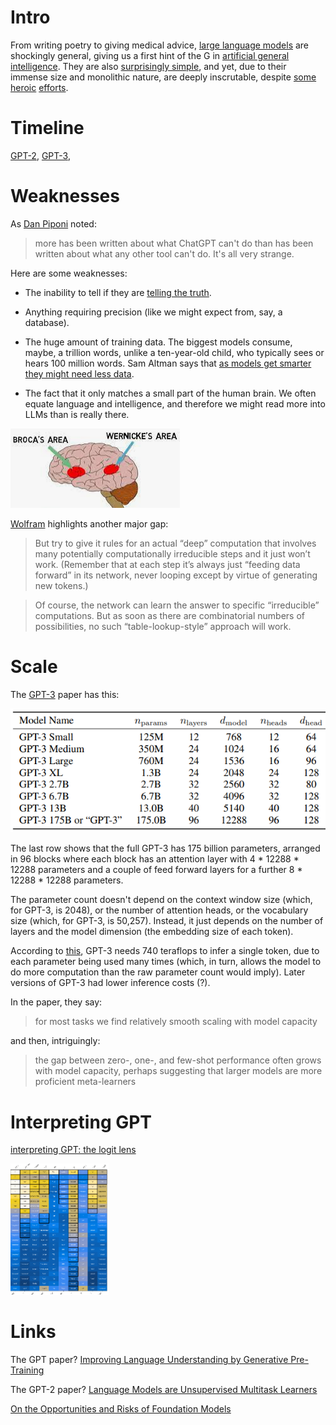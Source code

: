 # Intro

From writing poetry to giving medical advice, [large language models](https://en.wikipedia.org/wiki/Large_language_model) are shockingly general, giving us a first hint of the G in [artificial general intelligence](https://en.wikipedia.org/wiki/Artificial_general_intelligence).  They are also [surprisingly simple](https://dugas.ch/artificial_curiosity/GPT_architecture.html), and yet, due to their immense size and monolithic nature, are deeply inscrutable, despite [some](https://arxiv.org/abs/2211.00593) [heroic](https://arxiv.org/abs/2012.14913) [efforts](https://arxiv.org/abs/2305.16130).

# Timeline

[GPT-2](https://en.wikipedia.org/wiki/GPT-2), [GPT-3](https://en.wikipedia.org/wiki/GPT-3), 

# Weaknesses

As [Dan Piponi](https://mathstodon.xyz/@dpiponi/111116694861297725) noted:

> more has been written about what ChatGPT can't do than has been written about what any other tool can't do. It's all very strange.

Here are some weaknesses:

+ The inability to tell if they are [telling the truth](https://en.wikipedia.org/wiki/Hallucination_(artificial_intelligence)).

+ Anything requiring precision (like we might expect from, say, a database).

+ The huge amount of training data.  The biggest models consume, maybe, a trillion words, unlike a ten-year-old child, who typically sees or hears 100 million words.  Sam Altman says that [as models get smarter they might need less data](https://youtu.be/byYlC2cagLw?t=784).

+ The fact that it only matches a small part of the human brain.  We often equate language and intelligence, and therefore we might read more into LLMs than is really there.

![Picture of Broca's and Wernicke's part of the brain](broca.png)

[Wolfram](https://writings.stephenwolfram.com/2023/02/what-is-chatgpt-doing-and-why-does-it-work/) highlights another major gap:

> But try to give it rules for an actual “deep” computation that involves many potentially computationally irreducible steps and it just won’t work. (Remember that at each step it’s always just “feeding data forward” in its network, never looping except by virtue of generating new tokens.)

> Of course, the network can learn the answer to specific “irreducible” computations. But as soon as there are combinatorial numbers of possibilities, no such “table-lookup-style” approach will work.

# Scale

The [GPT-3](https://arxiv.org/abs/2005.14165) paper has this:

![Screenshot of a table of model sizes.](model_sizes.png)

The last row shows that the full GPT-3 has 175 billion parameters, arranged in 96 blocks where each block has an attention layer with 4 * 12288 * 12288 parameters and a couple of feed forward layers for a further 8 * 12288 * 12288 parameters.

The parameter count doesn't depend on the context window size (which, for GPT-3, is 2048), or the number of attention heads, or the vocabulary size (which, for GPT-3, is 50,257).  Instead, it just depends on the number of layers and the model dimension (the embedding size of each token).

According to [this](https://github.com/amirgholami/ai_and_memory_wall#nlp-models), GPT-3 needs 740 teraflops to infer a single token, due to each parameter being used many times (which, in turn, allows the model to do more computation than the raw parameter count would imply).  Later versions of GPT-3 had lower inference costs (?).

In the paper, they say:

>  for most tasks we find relatively smooth scaling with model capacity

and then, intriguingly:

> the gap between zero-, one-, and few-shot performance often grows with model capacity, perhaps suggesting that larger models are more proficient meta-learners

# Interpreting GPT

[interpreting GPT: the logit lens](https://www.lesswrong.com/posts/AcKRB8wDpdaN6v6ru/interpreting-gpt-the-logit-lens)

![A thumbnail of some logits in successive GPT layers](the-logit-lens.png)

# Links

The GPT paper? [Improving Language Understanding by Generative Pre-Training](https://s3-us-west-2.amazonaws.com/openai-assets/research-covers/language-unsupervised/language_understanding_paper.pdf)

The GPT-2 paper? [Language Models are Unsupervised Multitask Learners](https://d4mucfpksywv.cloudfront.net/better-language-models/language-models.pdf)

[On the Opportunities and Risks of Foundation Models](https://arxiv.org/abs/2108.07258)
